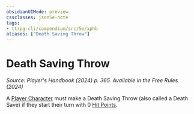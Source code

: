 ```yaml
---
obsidianUIMode: preview
cssclasses: json5e-note
tags:
- ttrpg-cli/compendium/src/5e/xphb
aliases: ["Death Saving Throw"]
---
```

# Death Saving Throw
*Source: Player's Handbook (2024) p. 365. Available in the Free Rules (2024)* 

A [Player Character](3-Compendium/rules/variant-rules/player-character-xphb.md) must make a Death Saving Throw (also called a Death Save) if they start their turn with 0 [Hit Points](3-Compendium/rules/variant-rules/hit-points-xphb.md).
